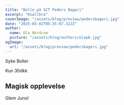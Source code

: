 ```yaml
---
title: "Bolle på SCT Peders Bageri"
excerpt: "Knallbra"
coverImage: "/assets/blog/preview/pedersbageri.jpg"
date: "2025-03-02T05:35:07.322Z"
author:
  name: Ola Nordrum
  picture: "/assets/blog/authors/olapb.jpg"
ogImage:
  url: "/assets/blog/preview/pedersbageri.jpg"
---
```


Syke Boller

Kun 30dkk

## Magisk opplevelse

Glem Juno!
